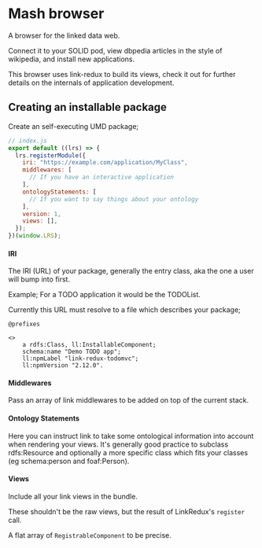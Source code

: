 # Mash browser

A browser for the linked data web.

Connect it to your SOLID pod, view dbpedia articles in the style of wikipedia, and install new applications.

This browser uses link-redux to build its views, check it out for further details on the internals
of application development.

## Creating an installable package

Create an self-executing UMD package;

```JavaScript
// index.js
export default ((lrs) => {
  lrs.registerModule({
    iri: "https://example.com/application/MyClass",
    middlewares: [
      // If you have an interactive application
    ],
    ontologyStatements: [
      // If you want to say things about your ontology 
    ],
    version: 1,
    views: [],
  });
})(window.LRS);

```

#### IRI
The IRI (URL) of your package, generally the entry class, aka the one a user will bump into first.

Example; For a TODO application it would be the TODOList.

Currently this URL must resolve to a file which describes your package;

```turtle
@prefixes

<>
    a rdfs:Class, ll:InstallableComponent;
    schema:name "Demo TODO app";
    ll:npmLabel "link-redux-todomvc";
    ll:npmVersion "2.12.0".
```

#### Middlewares
Pass an array of link middlewares to be added on top of the current stack.

#### Ontology Statements
Here you can instruct link to take some ontological information into account when rendering your
views. It's generally good practice to subclass rdfs:Resource and optionally a more specific class
which fits your classes (eg schema:person and foaf:Person).

#### Views
Include all your link views in the bundle.
 
These shouldn't be the raw views, but the result of LinkRedux's `register` call.

A flat array of `RegistrableComponent` to be precise.
